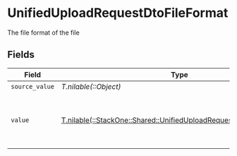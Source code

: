 # UnifiedUploadRequestDtoFileFormat

The file format of the file


## Fields

| Field                                                                                                                            | Type                                                                                                                             | Required                                                                                                                         | Description                                                                                                                      | Example                                                                                                                          |
| -------------------------------------------------------------------------------------------------------------------------------- | -------------------------------------------------------------------------------------------------------------------------------- | -------------------------------------------------------------------------------------------------------------------------------- | -------------------------------------------------------------------------------------------------------------------------------- | -------------------------------------------------------------------------------------------------------------------------------- |
| `source_value`                                                                                                                   | *T.nilable(::Object)*                                                                                                            | :heavy_minus_sign:                                                                                                               | N/A                                                                                                                              | abc                                                                                                                              |
| `value`                                                                                                                          | [T.nilable(::StackOne::Shared::UnifiedUploadRequestDtoSchemasValue)](../../models/shared/unifieduploadrequestdtoschemasvalue.md) | :heavy_minus_sign:                                                                                                               | The file format of the file, expressed as a file extension                                                                       | pdf                                                                                                                              |